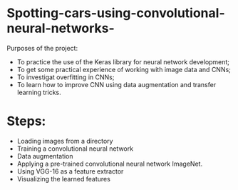 # Spotting-cars-using-convolutional-neural-networks-

Purposes of the project:
* To practice the use of the Keras library for neural network development;
* To get some practical experience of working with image data and CNNs;
* To investigat overfitting in CNNs;
* To learn how to improve CNN using data augmentation and transfer learning tricks.

# Steps: 

* Loading images from a directory
* Training a convolutional neural network
* Data augmentation
* Applying a pre-trained convolutional neural network  ImageNet.
* Using VGG-16 as a feature extractor
* Visualizing the learned features

